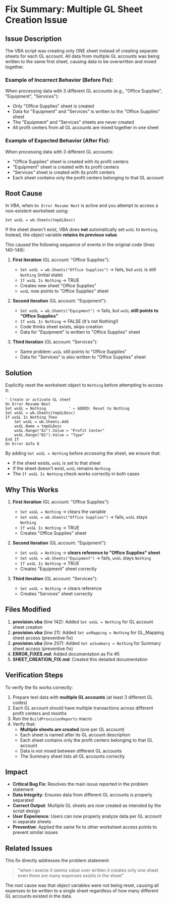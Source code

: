 # Fix Summary: Multiple GL Sheet Creation Issue

## Issue Description
The VBA script was creating only ONE sheet instead of creating separate sheets for each GL account. All data from multiple GL accounts was being written to the same first sheet, causing data to be overwritten and mixed together.

### Example of Incorrect Behavior (Before Fix):
When processing data with 3 different GL accounts (e.g., "Office Supplies", "Equipment", "Services"):
- Only "Office Supplies" sheet is created
- Data for "Equipment" and "Services" is written to the "Office Supplies" sheet
- The "Equipment" and "Services" sheets are never created
- All profit centers from all GL accounts are mixed together in one sheet

### Example of Expected Behavior (After Fix):
When processing data with 3 different GL accounts:
- "Office Supplies" sheet is created with its profit centers
- "Equipment" sheet is created with its profit centers  
- "Services" sheet is created with its profit centers
- Each sheet contains only the profit centers belonging to that GL account

## Root Cause
In VBA, when `On Error Resume Next` is active and you attempt to access a non-existent worksheet using:
```vba
Set wsGL = wb.Sheets(tmpGLDesc)
```

If the sheet doesn't exist, VBA does **not** automatically set `wsGL` to `Nothing`. Instead, the object variable **retains its previous value**.

This caused the following sequence of events in the original code (lines 140-149):

1. **First iteration** (GL account: "Office Supplies"):
   - `Set wsGL = wb.Sheets("Office Supplies")` → fails, but `wsGL` is still `Nothing` (initial state)
   - `If wsGL Is Nothing` → TRUE
   - Creates new sheet "Office Supplies"
   - `wsGL` now points to "Office Supplies" sheet

2. **Second iteration** (GL account: "Equipment"):
   - `Set wsGL = wb.Sheets("Equipment")` → fails, but `wsGL` **still points to "Office Supplies"**
   - `If wsGL Is Nothing` → FALSE (it's not Nothing!)
   - Code thinks sheet exists, skips creation
   - Data for "Equipment" is written to "Office Supplies" sheet

3. **Third iteration** (GL account: "Services"):
   - Same problem: `wsGL` still points to "Office Supplies"
   - Data for "Services" is also written to "Office Supplies" sheet

## Solution
Explicitly reset the worksheet object to `Nothing` before attempting to access it:

```vba
' Create or activate GL sheet
On Error Resume Next
Set wsGL = Nothing          ' ← ADDED: Reset to Nothing
Set wsGL = wb.Sheets(tmpGLDesc)
If wsGL Is Nothing Then
    Set wsGL = wb.Sheets.Add
    wsGL.Name = tmpGLDesc
    wsGL.Range("A1").Value = "Profit Center"
    wsGL.Range("B1").Value = "Type"
End If
On Error GoTo 0
```

By adding `Set wsGL = Nothing` before accessing the sheet, we ensure that:
- If the sheet exists, `wsGL` is set to that sheet
- If the sheet doesn't exist, `wsGL` remains `Nothing`
- The `If wsGL Is Nothing` check works correctly in both cases

## Why This Works
1. **First iteration** (GL account: "Office Supplies"):
   - `Set wsGL = Nothing` → clears the variable
   - `Set wsGL = wb.Sheets("Office Supplies")` → fails, `wsGL` stays `Nothing`
   - `If wsGL Is Nothing` → TRUE
   - Creates "Office Supplies" sheet

2. **Second iteration** (GL account: "Equipment"):
   - `Set wsGL = Nothing` → **clears reference to "Office Supplies" sheet**
   - `Set wsGL = wb.Sheets("Equipment")` → fails, `wsGL` stays `Nothing`
   - `If wsGL Is Nothing` → TRUE
   - Creates "Equipment" sheet correctly

3. **Third iteration** (GL account: "Services"):
   - `Set wsGL = Nothing` → clears reference
   - Creates "Services" sheet correctly

## Files Modified
1. **provision.vba** (line 142): Added `Set wsGL = Nothing` for GL account sheet creation
2. **provision.vba** (line 21): Added `Set wsMapping = Nothing` for GL_Mapping sheet access (preventive fix)
3. **provision.vba** (line 207): Added `Set wsSummary = Nothing` for Summary sheet access (preventive fix)
4. **ERROR_FIXES.md**: Added documentation as Fix #5
5. **SHEET_CREATION_FIX.md**: Created this detailed documentation

## Verification Steps
To verify the fix works correctly:

1. Prepare test data with **multiple GL accounts** (at least 3 different GL codes)
2. Each GL account should have multiple transactions across different profit centers and months
3. Run the `BuildProvisionReports` macro
4. Verify that:
   - **Multiple sheets are created** (one per GL account)
   - Each sheet is named after its GL account description
   - Each sheet contains only the profit centers belonging to that GL account
   - Data is not mixed between different GL accounts
   - The Summary sheet lists all GL accounts correctly

## Impact
- **Critical Bug Fix**: Resolves the main issue reported in the problem statement
- **Data Integrity**: Ensures data from different GL accounts is properly separated
- **Correct Output**: Multiple GL sheets are now created as intended by the script design
- **User Experience**: Users can now properly analyze data per GL account in separate sheets
- **Preventive**: Applied the same fix to other worksheet access points to prevent similar issues

## Related Issues
This fix directly addresses the problem statement:
> "when i execte it seems value over written it creates only one sheet even there are many expenses existis in the sheet"

The root cause was that object variables were not being reset, causing all expenses to be written to a single sheet regardless of how many different GL accounts existed in the data.
